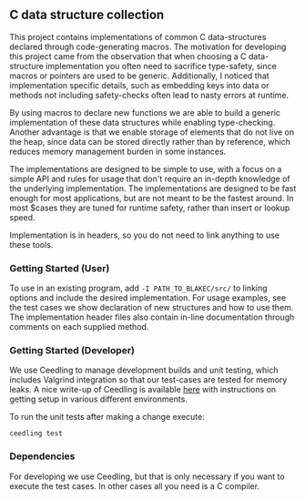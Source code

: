 ## C data structure collection

This project contains implementations of common C data-structures declared
through code-generating macros. The motivation for developing this project
came from the observation that when choosing a C data-structure implementation
you often need to sacrifice type-safety, since macros or pointers are used
to be generic. Additionally, I noticed that implementation specific details,
such as embedding keys into data or methods not including safety-checks
often lead to nasty errors at runtime.

By using macros to declare new functions we are able to build a generic
implementation of these data structures while enabling type-checking. Another
advantage is that we enable storage of elements that do not live on the heap,
since data can be stored directly rather than by reference, which reduces
memory management burden in some instances.

The implementations are designed to be simple to use, with a focus on a
simple API and rules for usage that don't require an in-depth knowledge of the
underlying implementation. The implementations are designed to be fast enough
for most applications, but are not meant to be the fastest around. In most
$cases they are tuned for runtime safety, rather than insert or lookup speed.

Implementation is in headers, so you do not need to link anything to use
these tools.


### Getting Started (User)

To use in an existing program, add `-I PATH_TO_BLAKEC/src/` to linking
options and include the desired implementation. For usage examples, see the
test cases we show declaration of new structures and how to use them. The
implementation header files also contain in-line documentation through
comments on each supplied method.

### Getting Started (Developer)

We use Ceedling to manage development builds and unit testing,
which includes Valgrind integration so that our test-cases are
tested for memory leaks. A nice write-up of Ceedling is available
[here](http://www.throwtheswitch.org/ceedling) with instructions on getting
setup in various different environments.

To run the unit tests after making a change execute:
```shell
ceedling test
```

### Dependencies

For developing we use Ceedling, but that is only necessary if you want to
execute the test cases. In other cases all you need is a C compiler.
